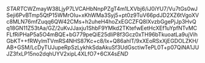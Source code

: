 $START$CWZmayW38LjyP7LVCAHbNnpPZgT4m1LXVbj6/iJ0iYU7/Vu7tGs0wJSeji6PvBTmp5QtP15WMrOIu+xKhWMa3Syj5+pt0z9TuV66pdJD2XZ6tVgoXVc8MLN76mfZuqq6QW42CMs+h2uheH4hoZxEGCZFQ8lXvzbGgePjJp3HvQq18GN11Z53tAa/GZ/2uKvJJaxju1ShbF9YMkd2TKtefwEetHcXEf1uYpfNTvMCFLfRiPHaP5a5O4mBQE+bG779peQiE25dliP8f3Gcz0xTH96bTkuoatLa9ujVihGbKT++fRWylmTVmRS4NHS87Kc+c8/lx+Q86ahlT/9xXEoRSxXjEGDOLZKH/AB+GSM/LcDyTUJupeRpSzLykhkSdaAkuSf3UdGsctiwTePL0T+p07QiNA1JUJZ3fxLP15no2dqhUYV2xipL4XLfO7+6CX4s$END$
